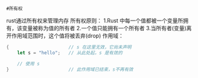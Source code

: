 `#所有权`

rust通过所有权来管理内存
所有权原则：
1.Rust 中每一个值都被一个变量所拥有，该变量被称为值的所有者
2.一个值只能拥有一个所有者
3.当所有者(变量)离开作用域范围时，这个值将被丢弃(drop)
作用域：
```rust
{                      // s 在这里无效，它尚未声明
    let s = "hello";   // 从此处起，s 是有效的

    // 使用 s
}                      // 此作用域已结束，s不再有效
```



